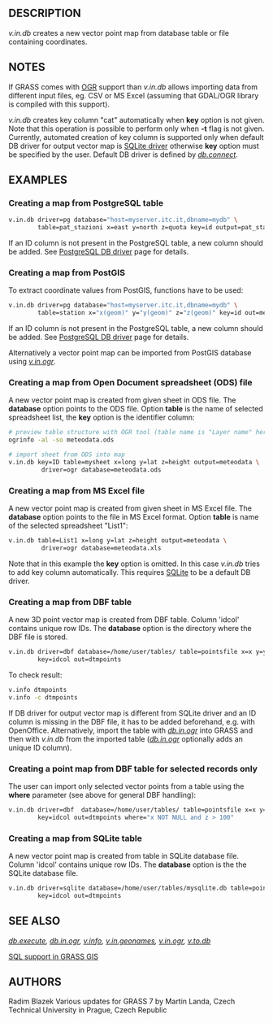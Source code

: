 ## DESCRIPTION

*v.in.db* creates a new vector point map from database table or file
containing coordinates.

## NOTES

If GRASS comes with [OGR](grass-ogr.md) support than *v.in.db* allows
importing data from different input files, eg. CSV or MS Excel (assuming
that GDAL/OGR library is compiled with this support).

*v.in.db* creates key column "cat" automatically when **key** option is
not given. Note that this operation is possible to perform only when
**-t** flag is not given. Currently, automated creation of key column is
supported only when default DB driver for output vector map is [SQLite
driver](grass-sqlite.md) otherwise **key** option must be specified by
the user. Default DB driver is defined by *[db.connect](db.connect.md)*.

## EXAMPLES

### Creating a map from PostgreSQL table

```bash
v.in.db driver=pg database="host=myserver.itc.it,dbname=mydb" \
        table=pat_stazioni x=east y=north z=quota key=id output=pat_stazioni
```

If an ID column is not present in the PostgreSQL table, a new column
should be added. See [PostgreSQL DB driver](grass-pg.md) page for
details.

### Creating a map from PostGIS

To extract coordinate values from PostGIS, functions have to be used:

```bash
v.in.db driver=pg database="host=myserver.itc.it,dbname=mydb" \
        table=station x="x(geom)" y="y(geom)" z="z(geom)" key=id out=meteostations
```

If an ID column is not present in the PostgreSQL table, a new column
should be added. See [PostgreSQL DB driver](grass-pg.md) page for
details.

Alternatively a vector point map can be imported from PostGIS database
using *[v.in.ogr](v.in.ogr.md)*.

### Creating a map from Open Document spreadsheet (ODS) file

A new vector point map is created from given sheet in ODS file. The
**database** option points to the ODS file. Option **table** is the name
of selected spreadsheet list, the **key** option is the identifier
column:

```bash
# preview table structure with OGR tool (table name is "Layer name" here):
ogrinfo -al -so meteodata.ods

# import sheet from ODS into map
v.in.db key=ID table=mysheet x=long y=lat z=height output=meteodata \
         driver=ogr database=meteodata.ods
```

### Creating a map from MS Excel file

A new vector point map is created from given sheet in MS Excel file. The
**database** option points to the file in MS Excel format. Option
**table** is name of the selected spreadsheet "List1":

```bash
v.in.db table=List1 x=long y=lat z=height output=meteodata \
         driver=ogr database=meteodata.xls
```

Note that in this example the **key** option is omitted. In this case
*v.in.db* tries to add key column automatically. This requires
[SQLite](grass-sqlite.md) to be a default DB driver.

### Creating a map from DBF table

A new 3D point vector map is created from DBF table. Column 'idcol'
contains unique row IDs. The **database** option is the directory where
the DBF file is stored.

```bash
v.in.db driver=dbf database=/home/user/tables/ table=pointsfile x=x y=y z=z \
        key=idcol out=dtmpoints
```

To check result:

```bash
v.info dtmpoints
v.info -c dtmpoints
```

If DB driver for output vector map is different from SQLite driver and
an ID column is missing in the DBF file, it has to be added beforehand,
e.g. with OpenOffice. Alternatively, import the table with
*[db.in.ogr](db.in.ogr.md)* into GRASS and then with *v.in.db* from the
imported table (*[db.in.ogr](db.in.ogr.md)* optionally adds an unique ID
column).

### Creating a point map from DBF table for selected records only

The user can import only selected vector points from a table using the
**where** parameter (see above for general DBF handling):

```bash
v.in.db driver=dbf  database=/home/user/tables/ table=pointsfile x=x y=y z=z \
        key=idcol out=dtmpoints where="x NOT NULL and z > 100"
```

### Creating a map from SQLite table

A new vector point map is created from table in SQLite database file.
Column 'idcol' contains unique row IDs. The **database** option is the
the SQLite database file.

```bash
v.in.db driver=sqlite database=/home/user/tables/mysqlite.db table=pointsfile x=x y=y z=z \
        key=idcol out=dtmpoints
```

## SEE ALSO

*[db.execute](db.execute.md), [db.in.ogr](db.in.ogr.md),
[v.info](v.info.md), [v.in.geonames](v.in.geonames.md),
[v.in.ogr](v.in.ogr.md), [v.to.db](v.to.db.md)*

[SQL support in GRASS GIS](sql.md)

## AUTHORS

Radim Blazek
Various updates for GRASS 7 by Martin Landa, Czech Technical University
in Prague, Czech Republic
